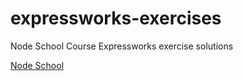 # expressworks-exercises
Node School Course Expressworks exercise solutions

[Node School](https://nodeschool.io/#workshoppers)
